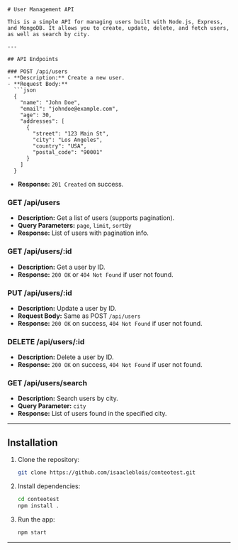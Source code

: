 ```
# User Management API

This is a simple API for managing users built with Node.js, Express, and MongoDB. It allows you to create, update, delete, and fetch users, as well as search by city.

---

## API Endpoints

### POST /api/users
- **Description:** Create a new user.
- **Request Body:**
  ```json
  {
    "name": "John Doe",
    "email": "johndoe@example.com",
    "age": 30,
    "addresses": [
      {
        "street": "123 Main St",
        "city": "Los Angeles",
        "country": "USA",
        "postal_code": "90001"
      }
    ]
  }
  ```
- **Response:** `201 Created` on success.

### GET /api/users
- **Description:** Get a list of users (supports pagination).
- **Query Parameters:** `page`, `limit`, `sortBy`
- **Response:** List of users with pagination info.

### GET /api/users/:id
- **Description:** Get a user by ID.
- **Response:** `200 OK` or `404 Not Found` if user not found.

### PUT /api/users/:id
- **Description:** Update a user by ID.
- **Request Body:** Same as POST `/api/users`
- **Response:** `200 OK` on success, `404 Not Found` if user not found.

### DELETE /api/users/:id
- **Description:** Delete a user by ID.
- **Response:** `200 OK` on success, `404 Not Found` if user not found.

### GET /api/users/search
- **Description:** Search users by city.
- **Query Parameter:** `city`
- **Response:** List of users found in the specified city.

---

## Installation

1. Clone the repository:
   ```bash
   git clone https://github.com/isaacleblois/conteotest.git
   ```

2. Install dependencies:
   ```bash
   cd conteotest
   npm install .
   ```

3. Run the app:
   ```bash
   npm start
   ```

---